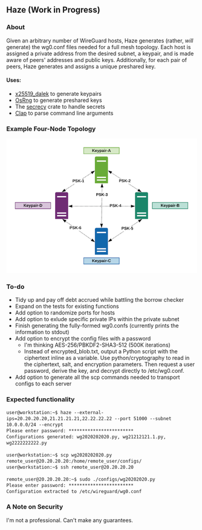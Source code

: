 ## Haze (Work in Progress)
### About
Given an arbitrary number of WireGuard hosts, Haze generates (rather, *will* generate) the wg0.conf files needed for a full mesh topology. Each host is assigned a private address from the desired subnet, a keypair, and is made aware of peers' addresses and public keys. Additionally, for each pair of peers, Haze generates and assigns a unique preshared key.

#### Uses:
- [x25519_dalek](https://docs.rs/x25519-dalek/0.6.0/x25519_dalek/) to generate keypairs
- [OsRng](https://docs.rs/rand/0.7.3/rand/rngs/struct.OsRng.html) to generate preshared keys
- The [secrecy](https://docs.rs/secrecy/0.6.0/secrecy/index.html) crate to handle secrets
- [Clap](https://docs.rs/clap/2.33.0/clap/) to parse command line arguments

### Example Four-Node Topology
![Four-node topology](/resources/haze_1.png)

### To-do
- Tidy up and pay off debt accrued while battling the borrow checker
- Expand on the tests for existing functions 
- Add option to randomize ports for hosts
- Add option to exlude specific private IPs within the private subnet
- Finish generating the fully-formed wg0.confs (currently prints the information to stdout)
- Add option to encrypt the config files with a password
    - I'm thinking AES-256/PBKDF2-SHA3-512 (500K iterations)
    - Instead of encrypted_blob.txt, output a Python script with the ciphertext inline as a variable. Use python/cryptography to read in the ciphertext, salt, and encryption parameters. Then request a user password, derive the key, and decrypt directly to /etc/wg0.conf.
- Add option to generate all the scp commands needed to transport configs to each server

### Expected functionality
```
user@workstation:~$ haze --external-ips=20.20.20.20,21.21.21.21,22.22.22.22 --port 51000 --subnet 10.0.0.0/24 --encrypt
Please enter password: ************************
Configurations generated: wg2020202020.py, wg21212121.1.py, wg2222222222.py

user@workstation:~$ scp wg2020202020.py remote_user@20.20.20.20:/home/remote_user/configs/
user@workstation:~$ ssh remote_user@20.20.20.20

remote_user@20.20.20.20:~$ sudo ./configs/wg20202020.py
Please enter password: ************************
Configuration extracted to /etc/wireguard/wg0.conf
```
### A Note on Security
I'm not a professional. Can't make any guarantees.